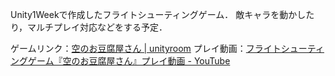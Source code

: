 Unity1Weekで作成したフライトシューティングゲーム．
敵キャラを動かしたり，マルチプレイ対応などをする予定．

ゲームリンク：[空のお豆腐屋さん | unityroom](https://unityroom.com/games/airtofudelivery#google_vignette)
プレイ動画：[フライトシューティングゲーム『空のお豆腐屋さん』プレイ動画 - YouTube](https://www.youtube.com/watch?v=gg4_cV3g1Sg&ab_channel=EdogawaGames)

